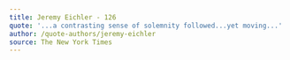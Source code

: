```yaml
---
title: Jeremy Eichler - 126
quote: '...a contrasting sense of solemnity followed...yet moving...'
author: /quote-authors/jeremy-eichler
source: The New York Times
---
```

